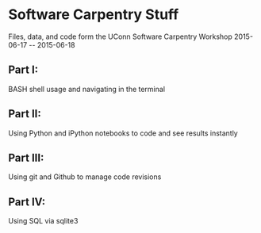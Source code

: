 # Software Carpentry Stuff

Files, data, and code form the UConn Software Carpentry Workshop 2015-06-17 -- 2015-06-18

## Part I:
BASH shell usage and navigating in the terminal

## Part II:
Using Python and iPython notebooks to code and see results instantly

## Part III:
Using git and Github to manage code revisions

## Part IV:
Using SQL via sqlite3

